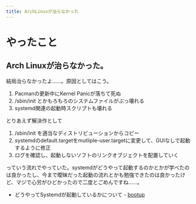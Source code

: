 ```yaml
---
title: ArchLinuxが治らなかった
---
```


# やったこと

## Arch Linuxが治らなかった。

結局治らなかったよ……。原因としてはこう。

1. Pacmanの更新中にKernel Panicが落ちて死ぬ
2. /sbin/init とかもろもろのシステムファイルがぶっ壊れる
3. systemd関連の起動時スクリプトも壊れる

とりあえず解決作として

1. /sbin/init を適当なディストリビューションからコピー
2. systemdのdefault.targetをmutliple-user.targetに変更して、GUIなしで起動するように修正
3. ログを確認し、起動しないソフトのリンクオブジェクトを配置していく

っていう流れでやっていた。systemdがどうやって起動するのかとかが学べたのは良かったし、今まで曖昧だった起動の流れとかも勉強できたのは良かったけど、マジで心労がひどかったので二度とごめんですね……。

* どうやってSystemdが起動しているかについて - [bootup](https://www.freedesktop.org/software/systemd/man/bootup.html)